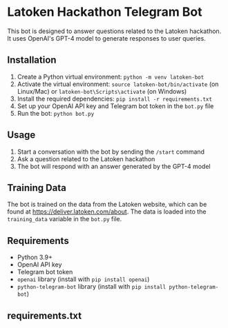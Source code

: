 # Latoken Hackathon Telegram Bot

This bot is designed to answer questions related to the Latoken hackathon. It uses OpenAI's GPT-4 model to generate responses to user queries.

## Installation

1. Create a Python virtual environment: `python -m venv latoken-bot`
2. Activate the virtual environment: `source latoken-bot/bin/activate` (on Linux/Mac) or `latoken-bot\Scripts\activate` (on Windows)
3. Install the required dependencies: `pip install -r requirements.txt`
4. Set up your OpenAI API key and Telegram bot token in the `bot.py` file
5. Run the bot: `python bot.py`

## Usage

1. Start a conversation with the bot by sending the `/start` command
2. Ask a question related to the Latoken hackathon
3. The bot will respond with an answer generated by the GPT-4 model

## Training Data

The bot is trained on the data from the Latoken website, which can be found at https://deliver.latoken.com/about. The data is loaded into the `training_data` variable in the `bot.py` file.

## Requirements

* Python 3.9+
* OpenAI API key
* Telegram bot token
* `openai` library (install with `pip install openai`)
* `python-telegram-bot` library (install with `pip install python-telegram-bot`)

## requirements.txt